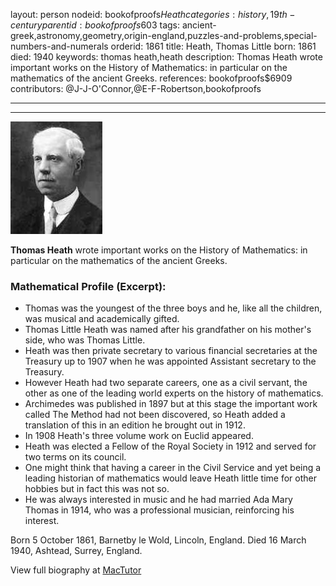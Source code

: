 layout: person
nodeid: bookofproofs$Heath
categories: history,19th-century
parentid: bookofproofs$603
tags: ancient-greek,astronomy,geometry,origin-england,puzzles-and-problems,special-numbers-and-numerals
orderid: 1861
title: Heath, Thomas Little
born: 1861
died: 1940
keywords: thomas heath,heath
description: Thomas Heath wrote important works on the History of Mathematics: in particular on the mathematics of the ancient Greeks.
references: bookofproofs$6909
contributors: @J-J-O'Connor,@E-F-Robertson,bookofproofs

---



---

![Heath.jpg](https://github.com/bookofproofs/bookofproofs.github.io/blob/main/_sources/_assets/images/portraits/Heath.jpg?raw=true)

**Thomas Heath** wrote important works on the History of Mathematics: in particular on the mathematics of the ancient Greeks.

### Mathematical Profile (Excerpt):
* Thomas was the youngest of the three boys and he, like all the children, was musical and academically gifted.
* Thomas Little Heath was named after his grandfather on his mother's side, who was Thomas Little.
* Heath was then private secretary to various financial secretaries at the Treasury up to 1907 when he was appointed Assistant secretary to the Treasury.
* However Heath had two separate careers, one as a civil servant, the other as one of the leading world experts on the history of mathematics.
* Archimedes was published in 1897 but at this stage the important work called The Method had not been discovered, so Heath added a translation of this in an edition he brought out in 1912.
* In 1908 Heath's three volume work on Euclid appeared.
* Heath was elected a Fellow of the Royal Society in 1912 and served for two terms on its council.
* One might think that having a career in the Civil Service and yet being a leading historian of mathematics would leave Heath little time for other hobbies but in fact this was not so.
* He was always interested in music and he had married Ada Mary Thomas in 1914, who was a professional musician, reinforcing his interest.

Born 5 October 1861, Barnetby le Wold, Lincoln, England. Died 16 March 1940, Ashtead, Surrey, England.

View full biography at [MacTutor](https://mathshistory.st-andrews.ac.uk/Biographies/Heath/)
